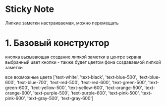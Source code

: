 # Sticky Note

Липкие заметки
настраиваемая, можно перемещать

# 1. Базовый конструктор
кнопка вызывающая создание липкой заметки в центре экрана<br>
выбранный цвет кнопки - также будет цветом фона создаваемой липкой заметки

<StickyButton buttonColor="bg-yellow-200" textColor="text-black" />

все возможные цвета
['text-white', 'text-black', 'text-blue-500', 'text-blue-600', 'text-blue-700', 'text-red-500', 'text-red-600', 'text-green-500', 'text-green-600', 'text-yellow-500', 'text-yellow-600', 'text-orange-500', 'text-orange-600', 'text-purple-500', 'text-purple-600', 'text-pink-500', 'text-pink-600', 'text-gray-500', 'text-gray-600']

<NavButtonFixed 
    :slideNumber="7"
    buttonText="Left"
    buttonColor="bg-purple-500"
    width="60px"
    height="30px"
    textSize="16px"
    arrowSize="10px"
    position="left_bottom"
/>
<NavButtonFixed 
    :slideNumber="9"
    buttonText="Right"
    buttonColor="bg-purple-500"
    width="60px"
    height="30px"
    textSize="16px"
    arrowSize="10px"
    position="right_bottom"
/>